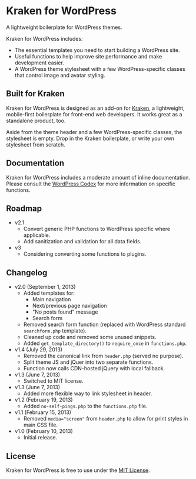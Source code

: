 # Kraken for WordPress
A lightweight boilerplate for WordPress themes.

Kraken for WordPress includes:

* The essential templates you need to start building a WordPress site.
* Useful functions to help improve site performance and make development easier.
* A WordPress theme stylesheet with a few WordPress-specific classes that control image and avatar styling.

## Built for Kraken
Kraken for WordPress is designed as an add-on for [Kraken](http://cferdinandi.github.com/kraken/), a lightweight, mobile-first boilerplate for front-end web developers. It works great as a standalone product, too.

Aside from the theme header and a few WordPress-specific classes, the stylesheet is empty. Drop in the Kraken boilerplate, or write your own stylesheet from scratch.

## Documentation
Kraken for WordPress includes a moderate amount of inline documentation. Please consult the [WordPress Codex](http://codex.wordpress.org/Main_Page) for more information on specific functions.

## Roadmap
* v2.1
  * Convert generic PHP functions to WordPress specific where applicable.
  * Add sanitization and validation for all data fields.
* v3
  * Considering converting some functions to plugins.

## Changelog
* v2.0 (September 1, 2013)
  * Added templates for:
    * Main navigation
    * Next/previous page navigation
    * "No posts found" message
    * Search form
  * Removed search form function (replaced with WordPress standard `searchform.php` template).
  * Cleaned up  code and removed some unused snippets.
  * Added `get_template_directory()` to `require_once` in `functions.php`.
* v1.4 (July 29, 2013)
  * Removed the canonical link from `header.php` (served no purpose).
  * Split theme JS and jQuer into two separate functions.
  * Function now calls CDN-hosted jQuery with local fallback.
* v1.3 (June 7, 2013)
  * Switched to MIT license.
* v1.3 (June 7, 2013)
  * Added more flexible way to link stylesheet in header.
* v1.2 (February 19, 2013)
  * Added `no-self-pings.php` to the `functions.php` file.
* v1.1 (February 15, 2013)
  * Removed `media="screen"` from `header.php` to allow for print styles in main CSS file.
* v1.0 (February 10, 2013)
  * Initial release.

## License
Kraken for WordPress is free to use under the [MIT License](http://gomakethings.com/mit/).
